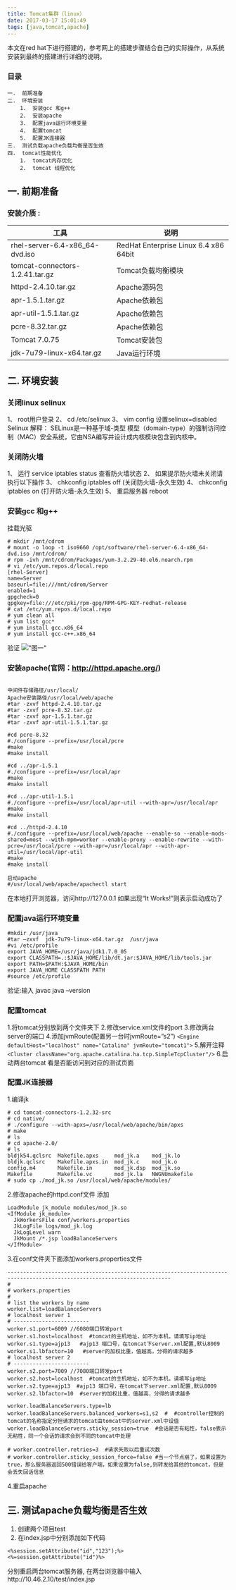 ```yaml
---
title: Tomcat集群（linux） 
date: 2017-03-17 15:01:49
tags: [java,tomcat,apache]
---
```

本文在red hat下进行搭建的，参考网上的搭建步骤结合自己的实际操作，从系统安装到最终的搭建进行详细的说明。
<!--more-->
### 目录
	一.	前期准备	
	二.	环境安装	
		1.	安装gcc 和g++	
		2.	安装apache	
		3.	配置java运行环境变量	
		4.	配置tomcat	
		5.	配置JK连接器	
	三.	测试负载apache负载均衡是否生效	
	四.	tomcat性能优化	
		1.	tomcat内存优化	
		2.	tomcat 线程优化	

## 一.	前期准备
### 安装介质 :

|工具   | 说明 |
| ------------------------------- | ------------------------------------- |
| rhel-server-6.4-x86_64-dvd.iso  | RedHat Enterprise Linux 6.4 x86 64bit |
| tomcat-connectors-1.2.41.tar.gz | Tomcat负载均衡模块                    |
| httpd-2.4.10.tar.gz             | Apache源码包                          |
| apr-1.5.1.tar.gz                | Apache依赖包                          |
| apr-util-1.5.1.tar.gz           | Apache依赖包                          |
| pcre-8.32.tar.gz                | Apache依赖包                          |
| Tomcat 7.0.75                      | Tomcat安装包                          |
| jdk-7u79-linux-x64.tar.gz       | Java运行环境                          |

## 二.	环境安装
###	关闭linux selinux
1、	root用户登录
2、	cd /etc/selinux
3、	vim config   设置selinux=disabled
Selinux 解释：
SELinux是一种基于域-类型 模型（domain-type）的强制访问控制（MAC）安全系统，它由NSA编写并设计成内核模块包含到内核中。

### 关闭防火墙
1、	运行 service iptables status  查看防火墙状态
2、	如果提示防火墙未关闭请执行以下操作
3、	chkconfig iptables off  (关闭防火墙-永久生效)
4、	chkconfig iptables on  (打开防火墙-永久生效)
5、	重启服务器 reboot

###	安装gcc 和g++
挂载光驱

``` stylus
# mkdir /mnt/cdrom
# mount -o loop -t iso9660 /opt/software/rhel-server-6.4-x86_64-dvd.iso /mnt/cdrom/
# rpm -ivh /mnt/cdrom/Packages/yum-3.2.29-40.el6.noarch.rpm
# vi /etc/yum.repos.d/local.repo
[rhel-Server]
name=Server
baseurl=file:///mnt/cdrom/Server
enabled=1
gpgcheck=0
gpgkey=file:///etc/pki/rpm-gpg/RPM-GPG-KEY-redhat-release
# cat /etc/yum.repos.d/local.repo
# yum clean all
# yum list gcc*
# yum install gcc.x86_64
# yum install gcc-c++.x86_64
```
验证
 !["图一"](/images/1489737763633.png)

###	安装apache(官网：http://httpd.apache.org/)

``` stylus

中间件存储路径/usr/local/
Apache安装路径/usr/local/web/apache
#tar -zxvf httpd-2.4.10.tar.gz
#tar -zxvf pcre-8.32.tar.gz
#tar -zxvf apr-1.5.1.tar.gz
#tar -zxvf apr-util-1.5.1.tar.gz

#cd pcre-8.32
#./configure --prefix=/usr/local/pcre
#make
#make install

#cd ../apr-1.5.1
#./configure --prefix=/usr/local/apr
#make
#make install

#cd ../apr-util-1.5.1
#./configure --prefix=/usr/local/apr-util --with-apr=/usr/local/apr
#make
#make install

#cd ../httpd-2.4.10
#./configure --prefix=/usr/local/web/apache --enable-so --enable-mods-shared=most --with-mpm=worker --enable-proxy --enable-rewrite --with-pcre=/usr/local/pcre --with-apr=/usr/local/apr --with-apr-util=/usr/local/apr-util
#make
#make install

启动apache
#/usr/local/web/apache/apachectl start

```
在本地打开浏览器，访问http://127.0.0.1
如果出现“It Works!”则表示启动成功了
 
 

###	配置java运行环境变量

``` stylus
#mkdir /usr/java
#tar –zxvf  jdk-7u79-linux-x64.tar.gz  /usr/java
#vi /etc/profile
export JAVA_HOME=/usr/java/jdk1.7.0_05
export CLASSPATH=.:$JAVA_HOME/lib/dt.jar:$JAVA_HOME/lib/tools.jar
export PATH=$PATH:$JAVA_HOME/bin
export JAVA_HOME CLASSPATH PATH
#source /etc/profile
```
验证:输入 
javac
java –version
 
###	配置tomcat
1.将tomcat分别放到两个文件夹下
2.修改service.xml文件的port
3.修改两台server的端口 
4.添加jvmRoute(配置另一台时jvmRoute=”s2”)
`<Engine defaultHost="localhost" name="Catalina" jvmRoute="tomcat1">`
5.解开注释
`<Cluster className="org.apache.catalina.ha.tcp.SimpleTcpCluster"/>`
6.启动两台tomcat 看是否能访问到对应的测试页面

###	配置JK连接器
1.编译jk

``` stylus
# cd tomcat-connectors-1.2.32-src 
# cd native/
# ./configure --with-apxs=/usr/local/web/apache/bin/apxs 
# make  
# ls
# cd apache-2.0/
# ls 
bldjk54.qclsrc  Makefile.apxs     mod_jk.a    mod_jk.lo
bldjk.qclsrc    Makefile.apxs.in  mod_jk.c    mod_jk.o
config.m4       Makefile.in       mod_jk.dsp  mod_jk.so
Makefile        Makefile.vc       mod_jk.la   NWGNUmakefile
# sudo cp ./mod_jk.so /usr/local/web/apache/modules/
```

2.修改apache的httpd.conf文件
添加

``` stylus
LoadModule jk_module modules/mod_jk.so
<IfModule jk_module>
  JkWorkersFile conf/workers.properties
  JkLogFile logs/mod_jk.log
  JkLogLevel warn
  JkMount /*.jsp loadBalanceServers
</IfModule>
```
3.在conf文件夹下面添加workers.properties文件
``` stylus
--------------------------------------------------------------------------------------------------------------------------
#
# workers.properties
#
# list the workers by name
worker.list=loadBalanceServers
# localhost server 1
# ------------------------
worker.s1.port=6009 //6080端口转发port
worker.s1.host=localhost  #tomcat的主机地址，如不为本机，请填写ip地址
worker.s1.type=ajp13   #ajp13 端口号，在tomcat下server.xml配置,默认8009
worker.s1.lbfactor=10   #server的加权比重，值越高，分得的请求越多
# localhost server 2
# ------------------------
worker.s2.port=7009 //7080端口转发port
worker.s2.host=localhost  #tomcat的主机地址，如不为本机，请填写ip地址
worker.s2.type=ajp13  #ajp13 端口号，在tomcat下server.xml配置,默认8009
worker.s2.lbfactor=10  #server的加权比重，值越高，分得的请求越多

worker.loadBalanceServers.type=lb
worker.loadBalanceServers.balanced_workers=s1,s2  #  #controller控制的tomcat的名称指定分担请求的tomcat由tomcat中的server.xml中设值
worker.loadBalanceServers.sticky_session=true  #会话是否有粘性，false表示无粘性，同一个会话的请求会到不同的tomcat中处理

# worker.controller.retries=3  #请求失败以后重试次数
# worker.controller.sticky_session_force=false #当一个节点崩了，如果设置为true，那么服务器返回500错误给客户端，如果设置为false,则转发给其他的tomcat，但是会丢失回话信息
```

4.重启apache

## 三.	测试apache负载均衡是否生效
1.	创建两个项目test
2.	在index.jsp中分别添加如下代码
``` stylus
<%session.setAttribute("id","123");%>
<%=session.getAttribute("id")%>
```
分别重启两台tomcat服务器, 在两台浏览器中输入http://10.46.2.10/test/index.jsp


